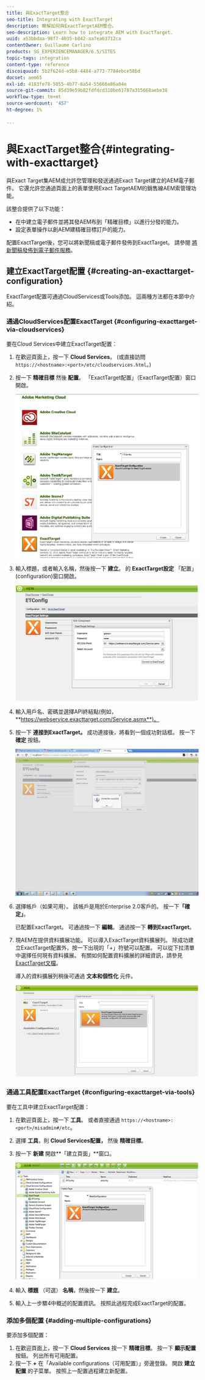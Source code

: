 ```yaml
---
title: 與ExactTarget整合
seo-title: Integrating with ExactTarget
description: 瞭解如何與ExactTargetAEM整合。
seo-description: Learn how to integrate AEM with ExactTarget.
uuid: a53bbdaa-98f7-4035-b842-aa7ea63712ca
contentOwner: Guillaume Carlino
products: SG_EXPERIENCEMANAGER/6.5/SITES
topic-tags: integration
content-type: reference
discoiquuid: 5b2f624d-e5b8-4484-a773-7784ebce58bd
docset: aem65
exl-id: 4183fe78-5055-4b77-8a54-55666e86a04e
source-git-commit: 85d39e59b82fdfdcd310be61787a315668aebe38
workflow-type: tm+mt
source-wordcount: '457'
ht-degree: 1%

---
```


# 與ExactTarget整合{#integrating-with-exacttarget}

與Exact Target集AEM成允許您管理和發送通過Exact Target建立的AEM電子郵件。 它還允許您通過頁面上的表單使用Exact TargetAEM的銷售線AEM索管理功能。

該整合提供了以下功能：

* 在中建立電子郵件並將其發AEM布到「精確目標」以進行分發的能力。
* 設定表單操作以創AEM建精確目標訂戶的能力。

配置ExactTarget後，您可以將新聞稿或電子郵件發佈到ExactTarget。 請參閱 [將新聞稿發佈到電子郵件服務](/help/sites-authoring/personalization.md)。

## 建立ExactTarget配置 {#creating-an-exacttarget-configuration}

ExactTarget配置可通過CloudServices或Tools添加。 這兩種方法都在本節中介紹。

### 通過CloudServices配置ExactTarget {#configuring-exacttarget-via-cloudservices}

要在Cloud Services中建立ExactTarget配置：

1. 在歡迎頁面上，按一下 **Cloud Services**。 (或直接訪問 `https://<hostname>:<port>/etc/cloudservices.html`。)
1. 按一下 **精確目標** 然後 **配置**。 「ExactTarget配置」（ExactTarget配置）窗口開啟。

   ![chlimage_1-19](assets/chlimage_1-19.png)

1. 輸入標題，或者輸入名稱，然後按一下 **建立**。 的 **ExactTarget設定** 「配置」(configuration)窗口開啟。

   ![chlimage_1](assets/chlimage_1.jpeg)

1. 輸入用戶名、密碼並選擇API終結點(例如， **https://webservice.exacttarget.com/Service.asmx**)。
1. 按一下 **連接到ExactTarget。** 成功連接後，將看到一個成功對話框。 按一下 **確定** 按鈕。

   ![chlimage_1-1](assets/chlimage_1-1.jpeg)

1. 選擇帳戶（如果可用）。 該帳戶是用於Enterprise 2.0客戶的。 按一下&#x200B;**「確定」**。

   已配置ExactTarget。 可通過按一下 **編輯**。 通過按一下 **轉到ExactTarget**。

1. 現AEM在提供資料擴展功能。 可以導入ExactTarget資料擴展列。 除成功建立ExactTarget配置外，按一下出現的「+」符號可以配置。 可以從下拉清單中選擇任何現有資料擴展。 有關如何配置資料擴展的詳細資訊，請參見 [ExactTarget文檔](https://help.salesforce.com/s/articleView?id=sf.mc_es_data_extension_data_relationships_classic.htm&amp;type=5)。

   導入的資料擴展列稍後可通過 **文本和個性化** 元件。

   ![chlimage_1-2](assets/chlimage_1-2.jpeg)

### 通過工具配置ExactTarget {#configuring-exacttarget-via-tools}

要在工具中建立ExactTarget配置：

1. 在歡迎頁面上，按一下 **工具**。 或者直接通過 `https://<hostname>:<port>/misadmin#/etc`。
1. 選擇 **工具**，則 **Cloud Services配置，** 然後 **精確目標**。
1. 按一下 **新建** 開啟**「建立頁面」**窗口。

   ![chlimage_1-34](assets/chlimage_1-3.jpeg)

1. 輸入 **標題** （可選） **名稱**，然後按一下 **建立**。
1. 輸入上一步驟4中概述的配置資訊。 按照此過程完成ExactTarget的配置。

### 添加多個配置 {#adding-multiple-configurations}

要添加多個配置：

1. 在歡迎頁面上，按一下 **Cloud Services** 按一下 **精確目標**。 按一下 **顯示配置** 按鈕。 列出所有可用配置。
1. 按一下 **+** 在「Available configurations（可用配置）」旁邊登錄。 開啟 **建立配置** 的子菜單。 按照上一配置過程建立新配置。
